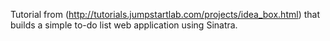 Tutorial from (http://tutorials.jumpstartlab.com/projects/idea_box.html)
that builds a simple to-do list web application using Sinatra.
